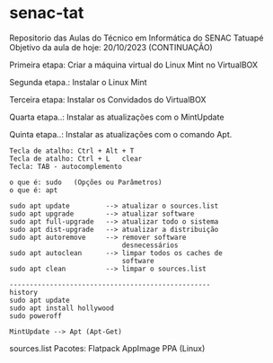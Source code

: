 # senac-tat
Repositorio das Aulas do Técnico  em Informática do SENAC Tatuapé
Objetivo da aula de hoje: 20/10/2023 (CONTINUAÇÃO)

Primeira etapa: Criar a máquina virtual do Linux Mint no VirtualBOX

Segunda etapa.: Instalar o Linux Mint

Terceira etapa: Instalar os Convidados do VirtualBOX

Quarta etapa..: Instalar as atualizações com o MintUpdate

Quinta etapa..: Instalar as atualizações com o comando Apt.
	
	Tecla de atalho: Ctrl + Alt + T
	Tecla de atalho: Ctrl + L	clear
	Tecla: TAB - autocomplemento
	
	o que é: sudo	(Opções ou Parâmetros)
	o que é: apt
	
	sudo apt update			--> atualizar o sources.list
	sudo apt upgrade		--> atualizar software
	sudo apt full-upgrade	--> atualizar todo o sistema
	sudo apt dist-upgrade	--> atualizar a distribuição
	sudo apt autoremove		--> remover software 		
								desnecessários
	sudo apt autoclean		--> limpar todos os caches de 
								software
	sudo apt clean			--> limpar o sources.list
	
	--------------------------------------------------
	history
	sudo apt update
	sudo apt install hollywood
	sudo poweroff
	
	MintUpdate --> Apt (Apt-Get)
sources.list
Pacotes: Flatpack
         AppImage
         PPA (Linux)
